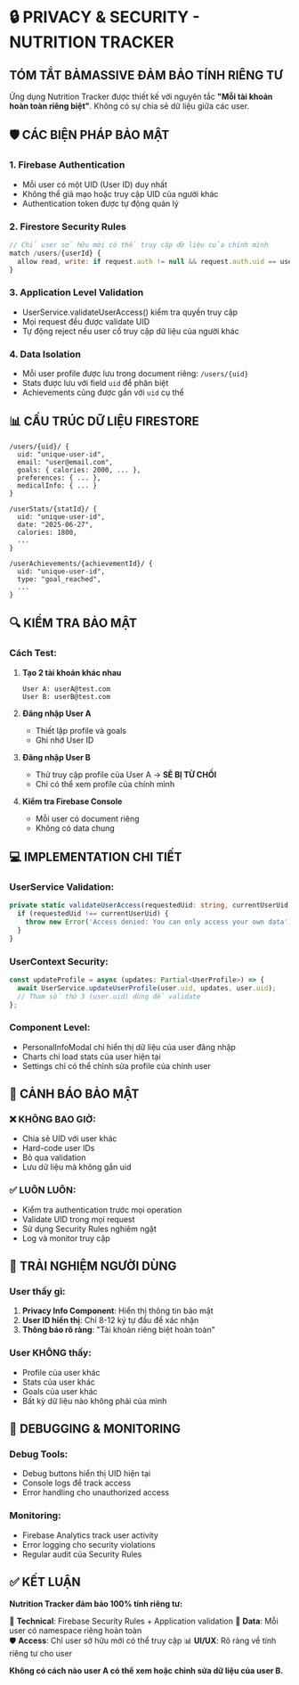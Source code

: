 # 🔒 PRIVACY & SECURITY - NUTRITION TRACKER

## TÓM TẮT BẢMASSIVE ĐẢM BẢO TÍNH RIÊNG TƯ

Ứng dụng Nutrition Tracker được thiết kế với nguyên tắc **"Mỗi tài khoản hoàn toàn riêng biệt"**. Không có sự chia sẻ dữ liệu giữa các user.

## 🛡️ CÁC BIỆN PHÁP BẢO MẬT

### 1. **Firebase Authentication**

- Mỗi user có một UID (User ID) duy nhất
- Không thể giả mạo hoặc truy cập UID của người khác
- Authentication token được tự động quản lý

### 2. **Firestore Security Rules**

```javascript
// Chỉ user sở hữu mới có thể truy cập dữ liệu của chính mình
match /users/{userId} {
  allow read, write: if request.auth != null && request.auth.uid == userId;
}
```

### 3. **Application Level Validation**

- UserService.validateUserAccess() kiểm tra quyền truy cập
- Mọi request đều được validate UID
- Tự động reject nếu user cố truy cập dữ liệu của người khác

### 4. **Data Isolation**

- Mỗi user profile được lưu trong document riêng: `/users/{uid}`
- Stats được lưu với field `uid` để phân biệt
- Achievements cũng được gắn với `uid` cụ thể

## 📊 CẤU TRÚC DỮ LIỆU FIRESTORE

```
/users/{uid}/ {
  uid: "unique-user-id",
  email: "user@email.com",
  goals: { calories: 2000, ... },
  preferences: { ... },
  medicalInfo: { ... }
}

/userStats/{statId}/ {
  uid: "unique-user-id",
  date: "2025-06-27",
  calories: 1800,
  ...
}

/userAchievements/{achievementId}/ {
  uid: "unique-user-id",
  type: "goal_reached",
  ...
}
```

## 🔍 KIỂM TRA BẢO MẬT

### Cách Test:

1. **Tạo 2 tài khoản khác nhau**

   ```
   User A: userA@test.com
   User B: userB@test.com
   ```

2. **Đăng nhập User A**

   - Thiết lập profile và goals
   - Ghi nhớ User ID

3. **Đăng nhập User B**

   - Thử truy cập profile của User A → **SẼ BỊ TỪ CHỐI**
   - Chỉ có thể xem profile của chính mình

4. **Kiểm tra Firebase Console**
   - Mỗi user có document riêng
   - Không có data chung

## 💻 IMPLEMENTATION CHI TIẾT

### UserService Validation:

```typescript
private static validateUserAccess(requestedUid: string, currentUserUid: string): void {
  if (requestedUid !== currentUserUid) {
    throw new Error('Access denied: You can only access your own data');
  }
}
```

### UserContext Security:

```typescript
const updateProfile = async (updates: Partial<UserProfile>) => {
  await UserService.updateUserProfile(user.uid, updates, user.uid);
  // Tham số thứ 3 (user.uid) dùng để validate
};
```

### Component Level:

- PersonalInfoModal chỉ hiển thị dữ liệu của user đăng nhập
- Charts chỉ load stats của user hiện tại
- Settings chỉ có thể chỉnh sửa profile của chính user

## 🚨 CẢNH BÁO BẢO MẬT

### ❌ KHÔNG BAO GIỜ:

- Chia sẻ UID với user khác
- Hard-code user IDs
- Bỏ qua validation
- Lưu dữ liệu mà không gắn uid

### ✅ LUÔN LUÔN:

- Kiểm tra authentication trước mọi operation
- Validate UID trong mọi request
- Sử dụng Security Rules nghiêm ngặt
- Log và monitor truy cập

## 📱 TRẢI NGHIỆM NGƯỜI DÙNG

### User thấy gì:

1. **Privacy Info Component**: Hiển thị thông tin bảo mật
2. **User ID hiển thị**: Chỉ 8-12 ký tự đầu để xác nhận
3. **Thông báo rõ ràng**: "Tài khoản riêng biệt hoàn toàn"

### User KHÔNG thấy:

- Profile của user khác
- Stats của user khác
- Goals của user khác
- Bất kỳ dữ liệu nào không phải của mình

## 🔧 DEBUGGING & MONITORING

### Debug Tools:

- Debug buttons hiển thị UID hiện tại
- Console logs để track access
- Error handling cho unauthorized access

### Monitoring:

- Firebase Analytics track user activity
- Error logging cho security violations
- Regular audit của Security Rules

## ✅ KẾT LUẬN

**Nutrition Tracker đảm bảo 100% tính riêng tư:**

🔐 **Technical**: Firebase Security Rules + Application validation
👤 **Data**: Mỗi user có namespace riêng hoàn toàn  
🛡️ **Access**: Chỉ user sở hữu mới có thể truy cập
📊 **UI/UX**: Rõ ràng về tính riêng tư cho user

**Không có cách nào user A có thể xem hoặc chỉnh sửa dữ liệu của user B.**
